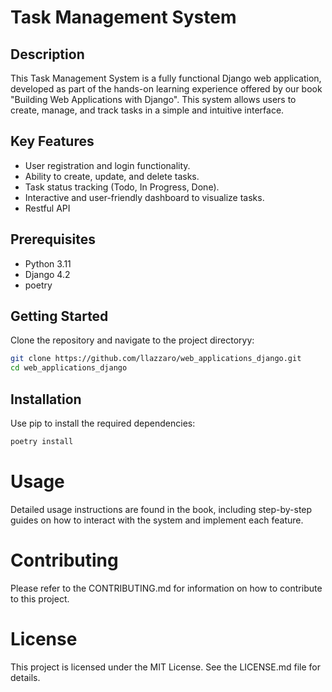 # Task Management System

## Description
This Task Management System is a fully functional Django web application, developed as part of the hands-on learning experience offered by our book "Building Web Applications with Django". This system allows users to create, manage, and track tasks in a simple and intuitive interface.

## Key Features
- User registration and login functionality.
- Ability to create, update, and delete tasks.
- Task status tracking (Todo, In Progress, Done).
- Interactive and user-friendly dashboard to visualize tasks.
- Restful API

## Prerequisites
- Python 3.11
- Django 4.2
- poetry

## Getting Started
Clone the repository and navigate to the project directoryy:

```sh
git clone https://github.com/llazzaro/web_applications_django.git
cd web_applications_django
```

## Installation
Use pip to install the required dependencies:

```sh
poetry install
```


# Usage
Detailed usage instructions are found in the book, including step-by-step guides on how to interact with the system and implement each feature.

# Contributing
Please refer to the CONTRIBUTING.md for information on how to contribute to this project.

# License
This project is licensed under the MIT License. See the LICENSE.md file for details.